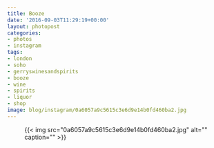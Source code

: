 ```yaml
---
title: Booze
date: '2016-09-03T11:29:19+00:00'
layout: photopost
categories:
- photos
- instagram
tags:
- london
- soho
- gerryswinesandspirits
- booze
- wine
- spirits
- liquor
- shop
image: blog/instagram/0a6057a9c5615c3e6d9e14b0fd460ba2.jpg
---
```


<figure class="photo photo--square">
  {{< img src="0a6057a9c5615c3e6d9e14b0fd460ba2.jpg" alt="" caption="" >}}

</figure>



